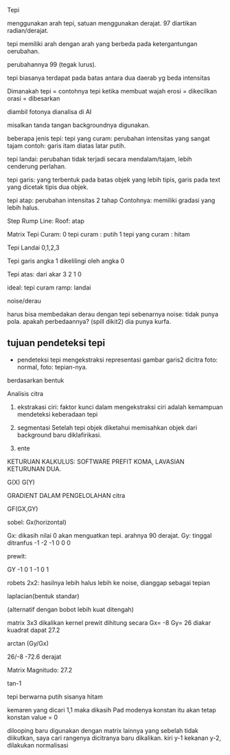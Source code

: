 Tepi 

menggunakan arah tepi, satuan menggunakan derajat. 97 diartikan radian/derajat.

tepi memiliki arah dengan arah yang berbeda pada ketergantungan oerubahan.

perubahannya 99 (tegak lurus).

tepi biasanya terdapat pada batas antara dua daerab yg beda intensitas


Dimanakah tepi =
contohnya tepi ketika membuat wajah
erosi = dikecilkan
orasi = dibesarkan

diambil fotonya dianalisa di AI

misalkan tanda tangan backgroundnya digunakan.

beberapa jenis tepi:
tepi yang curam: perubahan intensitas yang sangat tajam
contoh: garis itam diatas latar putih.

tepi landai: perubahan tidak terjadi secara mendalam/tajam, lebih cenderung perlahan.

tepi garis: yang terbentuk pada batas objek yang lebih tipis,
garis pada text yang dicetak tipis dua objek.

tepi atap: perubahan intensitas 2 tahap
Contohnya: memiliki gradasi yang lebih halus.

Step
Rump
Line: 
Roof: atap

Matrix
Tepi Curam:
0 tepi curam : putih
1 tepi yang curam : hitam

Tepi Landai
0,1,2,3

Tepi garis
angka 1 dikelilingi oleh angka 0 

Tepi atas: dari akar 
3
2
1
0


ideal: tepi curam
ramp: landai

noise/derau

harus bisa membedakan derau dengan tepi sebenarnya
noise: tidak punya pola.
apakah perbedaannya? (spill dikit2)
dia punya kurfa.

tujuan pendeteksi tepi
-
- pendeteksi tepi mengekstraksi representasi gambar garis2 dicitra
foto: normal, foto: tepian-nya.

berdasarkan bentuk

Analisis citra
1. ekstrakasi ciri:
faktor kunci dalam mengekstraksi ciri adalah kemampuan mendeteksi keberadaan tepi

2. segmentasi
Setelah tepi objek diketahui memisahkan objek dari background baru diklafirikasi.

3. ente

KETURUAN KALKULUS: SOFTWARE PREFIT KOMA, LAVASIAN KETURUNAN DUA.

G(X)
G(Y)

GRADIENT DALAM PENGELOLAHAN citra

GF(GX,GY)

sobel: Gx(horizontal)

Gx: dikasih nilai 0 akan menguatkan tepi. arahnya 90 derajat.
Gy: tinggal ditranfus -1 -2 -1 0 0 0 

prewit:

GY
-1 0 1
-1 0 1

robets 2x2: hasilnya lebih halus lebih ke noise, dianggap sebagai tepian


laplacian(bentuk standar)

(alternatif dengan bobot lebih kuat ditengah)

matrix 3x3 dikalikan kernel prewit dihitung secara 
Gx= -8
Gy= 26
diakar kuadrat
dapat 27.2

arctan (Gy/Gx)

26/-8
-72.6 derajat

Matrix Magnitudo: 27.2

tan-1

tepi berwarna putih sisanya hitam

kemaren yang dicari 1,1 maka dikasih Pad
modenya konstan itu akan tetap
konstan value = 0

dilooping baru digunakan dengan matrix lainnya
yang sebelah tidak diikutkan, saya cari rangenya dicitranya baru dikalikan.
kiri y-1 kekanan y-2, dilakukan normalisasi
